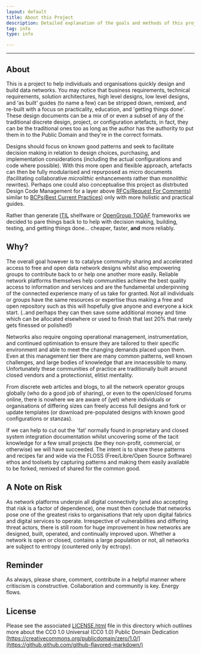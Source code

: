 ```yaml
---
layout: default
title: About this Project
description: Detailed explanation of the goals and methods of this project.
tag: info
type: info

---
```


---

## About

This is a project to help individuals and organisations quickly design and build data networks. You may notice that business requirements, technical requirements, solution architectures, high level designs, low level designs, and 'as built' guides (to name a few) can be stripped down, remixed, and re-built with a focus on practicality, education, and 'getting things done'. These design documents can be a mix of or even a subset of any of the traditional discrete design, project, or configuration artefacts, in fact, they can be the traditional ones too as long as the author has the authority to put them in to the Public Domain and they're in the correct formats.

Designs should focus on known good patterns and seek to facilitate decision making in relation to design choices, purchasing, and implementation considerations (including the actual configurations and code where possible). With this more open and flexible approach, artefacts can then be fully modularised and repurposed as micro documents (facilitating collaborative _microlithic_ enhancements rather than _monolithic_ rewrites). Perhaps one could also conceptualise this project as distrbuted Design Code Management for a layer above [RFCs(Request For Comments)](https://www.ietf.org/rfc.html) similar to [BCPs(Best Current Practices)](https://en.wikipedia.org/wiki/Best_current_practice) only with more holistic and practical guides.

Rather than generate [ITIL](https://www.itil-officialsite.com/AboutITIL/WhatisITIL.aspx) shelfware or [OpenGroup TOGAF](https://www.opengroup.org/togaf/) frameworks we decided to pare things back to to help with decision making, building, testing, and getting things done… cheaper, faster, **and** more reliably.

## Why?

The overall goal however is to catalyse community sharing and accelerated access to free and open data network designs whilst also empowering groups to contribute back to or help one another more easily. Reliable network platforms themselves help communities achieve the best quality access to information and services and are the fundamental underpinning of the connected experience many of us take for granted. Not all individuals or groups have the same resources or expertise thus making a free and open repository such as this will hopefully give anyone and everyone a kick start. (..and perhaps they can then save some additional money and time which can be allocated elsewhere or used to finish that last 20% that rarely gets finessed or polished!)

Networks also require ongoing operational management, instrumentation, and continued optimisation to ensure they are tailored to their specific environment and able to meet the changing demands placed upon them. Even at this management tier there are many common patterns, well known challenges, and large bodies of knowledge that are innacessible to many. Unfortunately these communities of practice are traditionally built around closed vendors and a protectionist, elitist mentality.

From discrete web articles and blogs, to all the network operator groups globally (who do a good job of sharing), or even to the open/closed forums online, there is nowhere we are aware of (yet) where individuals or organisations of differing sizes can freely access full designs and fork or update templates  (or download pre-populated designs with known good configurations or stanzas).

If we can help to cut out the 'fat' normally found in proprietary and closed system integration documentation whilst uncovering some of the tacit knowledge for a few small projects (be they non-profit, commercial, or otherwise) we will have succeeded. The intent is to share these patterns and recipes far and wide via the FLOSS (Free/Libre/Open Source Software) ethos and toolsets by capturing patterns and making them easily available to be forked, remixed of shared for the common good. 

## A Note on Risk

As network platforms underpin all digital connectivity (and also accepting that risk is a factor of dependence), one must then conclude that networks pose one of the greatest risks to organisations that rely upon digital fabrics and digital services to operate. Irrespective of vulnerabilities and differing threat actors, there is still room for huge improvement in how networks are designed, built, operated, and continually improved upon. Whether a network is open or closed, contains a large population or not, all networks are subject to entropy (countered only by ectropy).


## Reminder

As always, please share, comment, contribute in a helpful manner where critiscism is constructive. Collaboration and community is key. Energy flows.

## License 

Please see the associated [LICENSE.html](LICENSE.html) file in this directory which outlines more about the CC0 1.0 Universal (CC0 1.0) 
Public Domain Dedication [https://creativecommons.org/publicdomain/zero/1.0/](https://github.github.com/github-flavored-markdown/)
